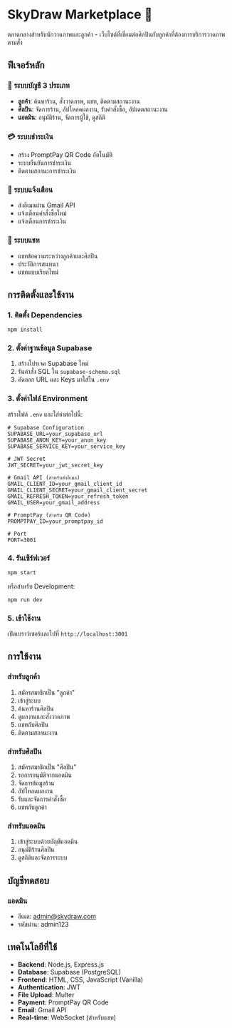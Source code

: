 # SkyDraw Marketplace 🎨

ตลาดกลางสำหรับนักวาดภาพและลูกค้า - เว็บไซต์ที่เชื่อมต่อศิลปินกับลูกค้าที่ต้องการบริการวาดภาพตามสั่ง

## ฟีเจอร์หลัก

### 🎯 ระบบบัญชี 3 ประเภท
- **ลูกค้า**: ค้นหาร้าน, สั่งวาดภาพ, แชท, ติดตามสถานะงาน
- **ศิลปิน**: จัดการร้าน, อัปโหลดผลงาน, รับคำสั่งซื้อ, อัปเดตสถานะงาน
- **แอดมิน**: อนุมัติร้าน, จัดการผู้ใช้, ดูสถิติ

### 💳 ระบบชำระเงิน
- สร้าง PromptPay QR Code อัตโนมัติ
- ระบบยืนยันการชำระเงิน
- ติดตามสถานะการชำระเงิน

### 📧 ระบบแจ้งเตือน
- ส่งอีเมลผ่าน Gmail API
- แจ้งเตือนคำสั่งซื้อใหม่
- แจ้งเตือนการชำระเงิน

### 💬 ระบบแชท
- แชทข้อความระหว่างลูกค้าและศิลปิน
- ประวัติการสนทนา
- แชทแบบเรียลไทม์

## การติดตั้งและใช้งาน

### 1. ติดตั้ง Dependencies
```bash
npm install
```

### 2. ตั้งค่าฐานข้อมูล Supabase
1. สร้างโปรเจค Supabase ใหม่
2. รันคำสั่ง SQL ใน `supabase-schema.sql`
3. คัดลอก URL และ Keys มาใส่ใน `.env`

### 3. ตั้งค่าไฟล์ Environment
สร้างไฟล์ `.env` และใส่ค่าต่อไปนี้:
```env
# Supabase Configuration
SUPABASE_URL=your_supabase_url
SUPABASE_ANON_KEY=your_anon_key
SUPABASE_SERVICE_KEY=your_service_key

# JWT Secret
JWT_SECRET=your_jwt_secret_key

# Gmail API (สำหรับส่งอีเมล)
GMAIL_CLIENT_ID=your_gmail_client_id
GMAIL_CLIENT_SECRET=your_gmail_client_secret
GMAIL_REFRESH_TOKEN=your_refresh_token
GMAIL_USER=your_gmail_address

# PromptPay (สำหรับ QR Code)
PROMPTPAY_ID=your_promptpay_id

# Port
PORT=3001
```

### 4. รันเซิร์ฟเวอร์
```bash
npm start
```

หรือสำหรับ Development:
```bash
npm run dev
```

### 5. เข้าใช้งาน
เปิดเบราว์เซอร์และไปที่ `http://localhost:3001`

## การใช้งาน

### สำหรับลูกค้า
1. สมัครสมาชิกเป็น "ลูกค้า"
2. เข้าสู่ระบบ
3. ค้นหาร้านศิลปิน
4. ดูผลงานและสั่งวาดภาพ
5. แชทกับศิลปิน
6. ติดตามสถานะงาน

### สำหรับศิลปิน
1. สมัครสมาชิกเป็น "ศิลปิน"
2. รอการอนุมัติจากแอดมิน
3. จัดการข้อมูลร้าน
4. อัปโหลดผลงาน
5. รับและจัดการคำสั่งซื้อ
6. แชทกับลูกค้า

### สำหรับแอดมิน
1. เข้าสู่ระบบด้วยบัญชีแอดมิน
2. อนุมัติร้านศิลปิน
3. ดูสถิติและจัดการระบบ

## บัญชีทดสอบ

### แอดมิน
- อีเมล: admin@skydraw.com
- รหัสผ่าน: admin123

## เทคโนโลยีที่ใช้

- **Backend**: Node.js, Express.js
- **Database**: Supabase (PostgreSQL)
- **Frontend**: HTML, CSS, JavaScript (Vanilla)
- **Authentication**: JWT
- **File Upload**: Multer
- **Payment**: PromptPay QR Code
- **Email**: Gmail API
- **Real-time**: WebSocket (สำหรับแชท)
